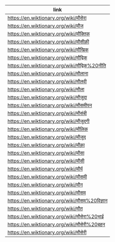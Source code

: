 |link|
|----|
|https://en.wiktionary.org/wiki/मौसेरा|
|https://en.wiktionary.org/wiki/मौज|
|https://en.wiktionary.org/wiki/मौक्तिक|
|https://en.wiktionary.org/wiki/मौसीक़ी|
|https://en.wiktionary.org/wiki/मौखिक|
|https://en.wiktionary.org/wiki/मौद्रिक|
|https://en.wiktionary.org/wiki/मौद्रिक%20नीति|
|https://en.wiktionary.org/wiki/मौलाना|
|https://en.wiktionary.org/wiki/मौलवी|
|https://en.wiktionary.org/wiki/मौला|
|https://en.wiktionary.org/wiki/मौजूदा|
|https://en.wiktionary.org/wiki/मौसमीपन|
|https://en.wiktionary.org/wiki/मौसंबी|
|https://en.wiktionary.org/wiki/मौजूदगी|
|https://en.wiktionary.org/wiki/मौलिक|
|https://en.wiktionary.org/wiki/मौजूद|
|https://en.wiktionary.org/wiki/मौक़ा|
|https://en.wiktionary.org/wiki/मौसा|
|https://en.wiktionary.org/wiki/मौसी|
|https://en.wiktionary.org/wiki/मौर्य|
|https://en.wiktionary.org/wiki/मौसमी|
|https://en.wiktionary.org/wiki/मौन|
|https://en.wiktionary.org/wiki/मौसम|
|https://en.wiktionary.org/wiki/मौसम%20विज्ञान|
|https://en.wiktionary.org/wiki/मौत|
|https://en.wiktionary.org/wiki/मौसेरा%20भाई|
|https://en.wiktionary.org/wiki/मौसेरी%20बहन|
|https://en.wiktionary.org/wiki/मौसेरी|
